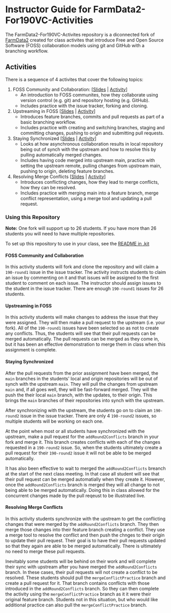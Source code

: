 # Instructor Guide for FarmData2-For190VC-Activities

The FarmData2-For190VC-Activites repository is a diconnected fork of [FarmData2](https://github.com/DickinsonCollege/FarmData2) created for class activites that introduce Free and Open Source Software (FOSS) collaboration models using git and GitHub with a branching workflow.  

## Activities

There is a sequence of 4 activites that cover the following topics:

1. FOSS Community and Collaboration: [[Slides](https://dickinson-comp190.github.io/website/materials/07-S-VCI-CommCollab.pptx) | [Activity](https://dickinson-comp190.github.io/website/materials/07-A-VCI-CommCollab.docx)]
   * An introduction to FOSS communites, how they collaborate using version control (e.g. git) and repository hosting (e.g. GitHub).
   * Includes practice with the issue tracker, forking and cloning.
2. Upstreaming in FOSS [[Slides](https://dickinson-comp190.github.io/website/materials/08-S-VCII-Upstreaming.pptx) | [Activity](https://dickinson-comp190.github.io/website/materials/08-A-VCII-Upstreaming.docx)]
   * Introduces feature branches, commits and pull requests as part of a basic branching workflow.
   * Includes practice with creating and switching branches, staging and committing changes, pushing to origin and submitting pull requests. 
3. Staying Synchronized [[Slides](https://dickinson-comp190.github.io/website/materials/09-S-VCIII-SynchWithUpstream.pptx) | [Activity](https://dickinson-comp190.github.io/website/materials/09-A-VCIII-SynchWithUpstream.docx)]
   * Looks at how asynchronous collaboration results in local repository being out of synch with the upstream and how to resolve this by pulling automatically merged changes.
   * Includes having code merged into upstream main, practice with setting the upstream remote, pulling changes from upstream main, pushing to origin, deleting feature branches.
4. Resolving Merge Conflicts [[Slides](https://dickinson-comp190.github.io/website/materials/10-S-VCIV-MergeConflicts.pptx) | [Activity](https://dickinson-comp190.github.io/website/materials/10-A-VCIV-MergeConflicts.docx)]
   * Introduces conflicting changes, how they lead to merge conflicts, how they can be resolved.
   * Includes practice with merging main into a feature branch, merge conflict representation, using a merge tool and updating a pull request.

### Using this Repository

**Note:** One fork will support up to 26 students. If you have more than 26 students you will need to have multiple repositories.

To set up this repository to use in your class, see the [README in .kit](.kit/README.md)

#### FOSS Community and Collaboration

In this activity students will fork and clone the repository and will claim a `190-round1` issue in the issue tracker.  The activity instructs students to claim an issue by commenting on it and that issues will be assigned to the first student to comment on each issue.  The instructor should assign issues to the student in the issue tracker.  There are enough `190-round1` issues for 26 students.

#### Upstreaming in FOSS

In this activity students will make changes to address the issue that they were assigned. They will then make a pull request to the upstream (i.e. your fork).  All of the `190-round1` issues have been selected so as not to create any conflicts.  Thus, the students will see that their pull requests can be merged automatically. The pull requests can be merged as they come in, but it has been an effective demonstration to merge them in class when this assignment is complete.

#### Staying Synchronized ####

After the pull requests from the prior assignment have been merged, the `main` branches in the students' local and origin repositories will be out of synch with the upstream `main`.  They will pull the changes from upstream `main` and, if all goes well, they will be fast-forward merged.  They will the push the their local `main` branch, with the updates, to their origin.  This brings the `main` branches of their repositories into synch with the upstream.

After synchronizing with the upstream, the students go on to claim an `190-round2` issue in the issue tracker.  There are only 4 `190-round2` issues, so multiple students will be working on each one.

At the point when most or all students have synchronized with the upstream, make a pull request for the `addRound2Conflicts` branch in your fork and merge it. This branch creates conflicts with each of the changes requested in a `190-round2` issue.  So, when the students ultimately create a pull request for their `190-round2` issue it will not be able to be merged automatically.  

It has also been effective to wait to merged the `addRound2Conflicts` breanch at the start of the next class meeting. In that case all student will see that their pull request can be merged automatially when they create it.  However, once the `addRound2Conflicts` branch is merged they will all change to not being able to be merged automatically.  Doing this in class allowed for the concurrent changes made by the pull reqeust to be illustrated live.

#### Resolving Merge Conflicts

In this activity students synchronize with the upstream to get the conflicting changes that were merged by the `addRound2Conflicts` branch. They then merge those changes into their feature branch creating a conflict.  They use a merge tool to resolve the conflict and then push the chnges to their origin to update their pull request.  Their goal is to have their pull requests updated so that they again are able to be merged automatically.  There is ultimately no need to merge these pull requests.

Inevitably some students will be behind on their work and will complete their sync with upstream after you have merged the `addRound2Conflicts` branch.  In these cases, their pull requests will not create a conflict to be resolved.  These students should pull the `mergeConflictPractice` branch and create a pull request for it.  That branch contains conflicts with those introduced in the `addRound2Conflicts` branch.  So they can then complete the activity using the `mergeConflictPractice` branch as it it were their original feature branch. Students not in this situation, but who would like additional practice can also pull the `mergeConflictPractice` branch.
